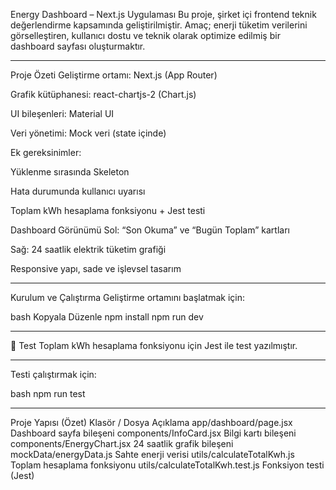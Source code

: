 Energy Dashboard – Next.js Uygulaması
Bu proje, şirket içi frontend teknik değerlendirme kapsamında geliştirilmiştir. Amaç; enerji tüketim verilerini görselleştiren, kullanıcı dostu ve teknik olarak optimize edilmiş bir dashboard sayfası oluşturmaktır.

****************

Proje Özeti
Geliştirme ortamı: Next.js (App Router)

Grafik kütüphanesi: react-chartjs-2 (Chart.js)

UI bileşenleri: Material UI

Veri yönetimi: Mock veri (state içinde)

Ek gereksinimler:

Yüklenme sırasında Skeleton

Hata durumunda kullanıcı uyarısı

Toplam kWh hesaplama fonksiyonu + Jest testi

Dashboard Görünümü
Sol: “Son Okuma” ve “Bugün Toplam” kartları

Sağ: 24 saatlik elektrik tüketim grafiği

Responsive yapı, sade ve işlevsel tasarım

****************

Kurulum ve Çalıştırma
Geliştirme ortamını başlatmak için:

bash
Kopyala
Düzenle
npm install
npm run dev

****************

🧪 Test
Toplam kWh hesaplama fonksiyonu için Jest ile test yazılmıştır.

****************

Testi çalıştırmak için:

bash
npm run test

****************

Proje Yapısı (Özet)
Klasör / Dosya	Açıklama
app/dashboard/page.jsx	Dashboard sayfa bileşeni
components/InfoCard.jsx	Bilgi kartı bileşeni
components/EnergyChart.jsx	24 saatlik grafik bileşeni
mockData/energyData.js	Sahte enerji verisi
utils/calculateTotalKwh.js	Toplam hesaplama fonksiyonu
utils/calculateTotalKwh.test.js	Fonksiyon testi (Jest)

